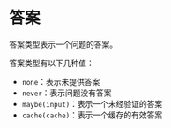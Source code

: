 # 答案

答案类型表示一个问题的答案。

答案类型有以下几种值：

- `none`：表示未提供答案
- `never`：表示问题没有答案
- `maybe(input)`：表示一个未经验证的答案
- `cache(cache)`：表示一个缓存的有效答案
